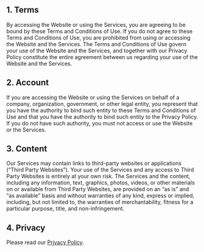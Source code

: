 ## 1. Terms

By accessing the Website or using the Services, you are agreeing to be bound by these Terms and Conditions of Use. If you do not agree to these Terms and Conditions of Use, you are prohibited from using or accessing the Website and the Services. The Terms and Conditions of Use govern your use of the Website and the Services, and together with our Privacy Policy constitute the entire agreement between us regarding your use of the Website and the Services.

## 2. Account

If you are accessing the Website or using the Services on behalf of a company, organization, government, or other legal entity, you represent that you have the authority to bind such entity to these Terms and Conditions of Use and that you have the authority to bind such entity to the Privacy Policy. If you do not have such authority, you must not access or use the Website or the Services.

## 3. Content

Our Services may contain links to third-party websites or applications (“Third Party Websites”). Your use of the Services and any access to Third Party Websites is entirely at your own risk. The Services and the content, including any information, text, graphics, photos, videos, or other materials on or available from Third Party Websites, are provided on an “as is” and “as available” basis and without warranties of any kind, express or implied, including, but not limited to, the warranties of merchantability, fitness for a particular purpose, title, and non-infringement.

## 4. Privacy

Please read our [Privacy Policy](https://github.com/JustTemmie/space-bot/blob/main/privacy-policy.md).